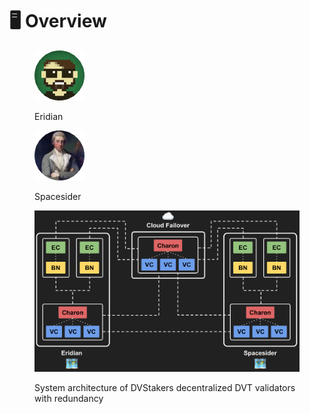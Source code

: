 # 🖥 Overview

<div>

<figure><img src="https://raw.githubusercontent.com/DVStakers/docs/main/.gitbook/assets/Eridian.png" alt=""><figcaption><p>Eridian</p></figcaption></figure>

 

<figure><img src=".gitbook/assets/Spacesider.png" alt=""><figcaption><p>Spacesider</p></figcaption></figure>

</div>

<figure><img src=".gitbook/assets/image (3).png" alt="System architecture of DVStakers decentralized DVT validators with redundancy"><figcaption><p>System architecture of DVStakers decentralized DVT validators with redundancy</p></figcaption></figure>





